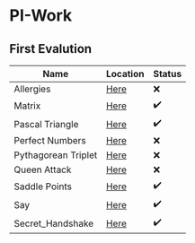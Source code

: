 # PI-Work

## First Evalution

|Name                |Location                      |Status                |
|---                 |---                           |---                   |
|Allergies           |[Here](./Allergies)           |:x:                   |
|Matrix              |[Here](./Matrix)              |:heavy_check_mark:    |
|Pascal Triangle     |[Here](./Pascal_Triangle)     |:heavy_check_mark:    |
|Perfect Numbers     |[Here](./Perfect_Numbers)     |:x:                   |
|Pythagorean Triplet |[Here](./Pythagorean_Triplet) |:x:                   |
|Queen Attack        |[Here](./Queen_Attack)        |:x:                   |
|Saddle Points       |[Here](./Saddle_Points)       |:heavy_check_mark:                   |
|Say                 |[Here](./Say)                 |:heavy_check_mark:    |
|Secret_Handshake    |[Here](./Secret_Handshake)    |:heavy_check_mark:    |
